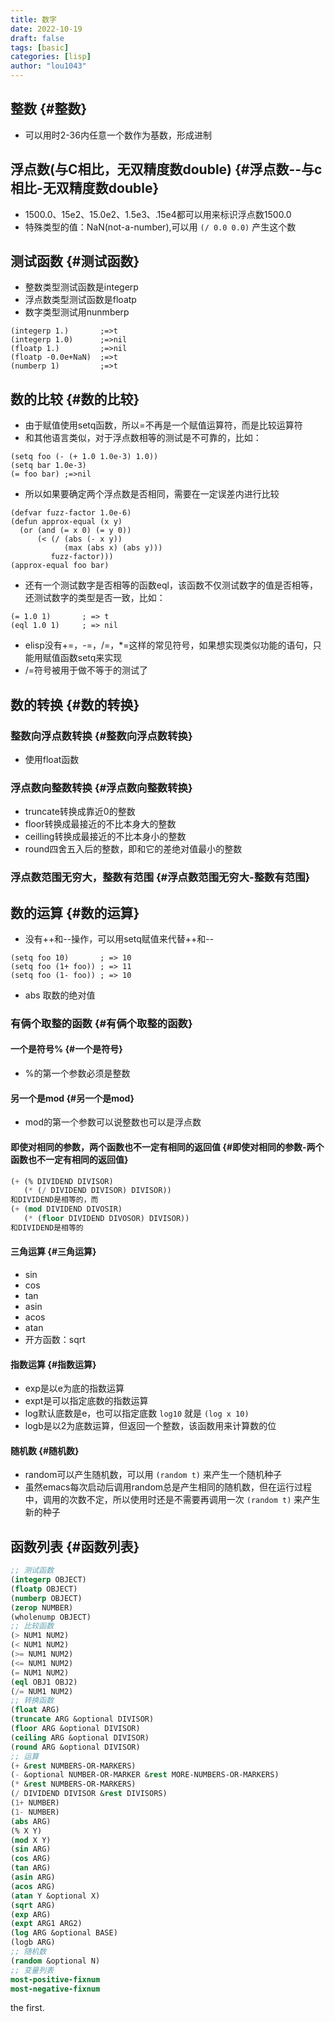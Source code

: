 ```yaml
---
title: 数字 
date: 2022-10-19
draft: false
tags: [basic]
categories: [lisp]
author: "lou1043"
---
```


## 整数 {#整数}

-   可以用时2-36内任意一个数作为基数，形成进制


## 浮点数(与C相比，无双精度数double) {#浮点数--与c相比-无双精度数double}

-   1500.0、15e2、15.0e2、1.5e3、.15e4都可以用来标识浮点数1500.0
-   特殊类型的值：NaN(not-a-number),可以用 `(/ 0.0 0.0)` 产生这个数


## 测试函数 {#测试函数}

-   整数类型测试函数是integerp
-   浮点数类型测试函数是floatp
-   数字类型测试用nunmberp

<!--listend-->

```elisp
(integerp 1.)       ;=>t
(integerp 1.0)      ;=>nil
(floatp 1.)         ;=>nil
(floatp -0.0e+NaN)  ;=>t
(numberp 1)         ;=>t
```


## 数的比较 {#数的比较}

-   由于赋值使用setq函数，所以=不再是一个赋值运算符，而是比较运算符
-   和其他语言类似，对于浮点数相等的测试是不可靠的，比如：

<!--listend-->

```elisp
(setq foo (- (+ 1.0 1.0e-3) 1.0))
(setq bar 1.0e-3)
(= foo bar) ;=>nil
```

-   所以如果要确定两个浮点数是否相同，需要在一定误差内进行比较

<!--listend-->

```elisp
(defvar fuzz-factor 1.0e-6)
(defun approx-equal (x y)
  (or (and (= x 0) (= y 0))
      (< (/ (abs (- x y))
            (max (abs x) (abs y)))
         fuzz-factor)))
(approx-equal foo bar)
```

-   还有一个测试数字是否相等的函数eql，该函数不仅测试数字的值是否相等，还测试数字的类型是否一致，比如：

<!--listend-->

```elisp
(= 1.0 1)       ; => t
(eql 1.0 1)     ; => nil
```

-   elisp没有+=，-=，/=，\*=这样的常见符号，如果想实现类似功能的语句，只能用赋值函数setq来实现
-   /=符号被用于做不等于的测试了


## 数的转换 {#数的转换}


### 整数向浮点数转换 {#整数向浮点数转换}

-   使用float函数


### 浮点数向整数转换 {#浮点数向整数转换}

-   truncate转换成靠近0的整数
-   floor转换成最接近的不比本身大的整数
-   ceilling转换成最接近的不比本身小的整数
-   round四舍五入后的整数，即和它的差绝对值最小的整数


### 浮点数范围无穷大，整数有范围 {#浮点数范围无穷大-整数有范围}


## 数的运算 {#数的运算}

-   没有++和--操作，可以用setq赋值来代替++和--

<!--listend-->

```elisp
(setq foo 10)       ; => 10
(setq foo (1+ foo)) ; => 11
(setq foo (1- foo)) ; => 10
```

-   abs 取数的绝对值


### 有俩个取整的函数 {#有俩个取整的函数}


#### 一个是符号% {#一个是符号}

-   %的第一个参数必须是整数


#### 另一个是mod {#另一个是mod}

-   mod的第一个参数可以说整数也可以是浮点数


#### 即使对相同的参数，两个函数也不一定有相同的返回值 {#即使对相同的参数-两个函数也不一定有相同的返回值}

```lisp
(+ (% DIVIDEND DIVISOR)
   (* (/ DIVIDEND DIVISOR) DIVISOR))
和DIVIDEND是相等的，而
(+ (mod DIVIDEND DIVOSIR)
   (* (floor DIVIDEND DIVOSOR) DIVISOR))
和DIVIDEND是相等的
```


#### 三角运算 {#三角运算}

-   sin
-   cos
-   tan
-   asin
-   acos
-   atan
-   开方函数：sqrt


#### 指数运算 {#指数运算}

-   exp是以e为底的指数运算
-   expt是可以指定底数的指数运算
-   log默认底数是e，也可以指定底数
    `log10` 就是 `(log x 10)`
-   logb是以2为底数运算，但返回一个整数，该函数用来计算数的位


#### 随机数 {#随机数}

-   random可以产生随机数，可以用 `(random t)` 来产生一个随机种子
-   虽然emacs每次启动后调用random总是产生相同的随机数，但在运行过程中，调用的次数不定，所以使用时还是不需要再调用一次 `(random t)` 来产生新的种子


## 函数列表 {#函数列表}

```lisp
;; 测试函数
(integerp OBJECT)
(floatp OBJECT)
(numberp OBJECT)
(zerop NUMBER)
(wholenump OBJECT)
;; 比较函数
(> NUM1 NUM2)
(< NUM1 NUM2)
(>= NUM1 NUM2)
(<= NUM1 NUM2)
(= NUM1 NUM2)
(eql OBJ1 OBJ2)
(/= NUM1 NUM2)
;; 转换函数
(float ARG)
(truncate ARG &optional DIVISOR)
(floor ARG &optional DIVISOR)
(ceiling ARG &optional DIVISOR)
(round ARG &optional DIVISOR)
;; 运算
(+ &rest NUMBERS-OR-MARKERS)
(- &optional NUMBER-OR-MARKER &rest MORE-NUMBERS-OR-MARKERS)
(* &rest NUMBERS-OR-MARKERS)
(/ DIVIDEND DIVISOR &rest DIVISORS)
(1+ NUMBER)
(1- NUMBER)
(abs ARG)
(% X Y)
(mod X Y)
(sin ARG)
(cos ARG)
(tan ARG)
(asin ARG)
(acos ARG)
(atan Y &optional X)
(sqrt ARG)
(exp ARG)
(expt ARG1 ARG2)
(log ARG &optional BASE)
(logb ARG)
;; 随机数
(random &optional N)
;; 变量列表
most-positive-fixnum
most-negative-fixnum
```

the first.
